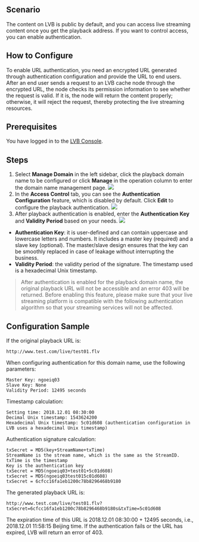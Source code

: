 ## Scenario
The content on LVB is public by default, and you can access live streaming content once you get the playback address. If you want to control access, you can enable authentication.


## How to Configure
To enable URL authentication, you need an encrypted URL generated through authentication configuration and provide the URL to end users. After an end user sends a request to an LVB cache node through the encrypted URL, the node checks its permission information to see whether the request is valid. If it is, the node will return the content properly; otherwise, it will reject the request, thereby protecting the live streaming resources.


## Prerequisites
You have logged in to the [LVB Console](https://console.cloud.tencent.com/live).

## Steps
1. Select **Manage Domain** in the left sidebar, click the playback domain name to be configured or click **Manage** in the operation column to enter the domain name management page.
![](https://main.qcloudimg.com/raw/53cc67e72f3f9a2e180dcc3f2b5866a9.png)
2. In the **Access Control** tab, you can see the **Authentication Configuration** feature, which is disabled by default. Click **Edit** to configure the playback authentication.
![](https://main.qcloudimg.com/raw/28d4ceb1de74af24c3fdca8f7884c6c1.png)
3. After playback authentication is enabled, enter the **Authentication Key** and **Validity Period** based on your needs.
![](https://main.qcloudimg.com/raw/65521c61a9f37172d4e67827e71a16f1.png)
 - **Authentication Key**: it is user-defined and can contain uppercase and lowercase letters and numbers. It includes a master key (required) and a slave key (optional). The master/slave design ensures that the key can be smoothly replaced in case of leakage without interrupting the business.
 - **Validity Period**: the validity period of the signature. The timestamp used is a hexadecimal Unix timestamp.

>After authentication is enabled for the playback domain name, the original playback URL will not be accessible and an error 403 will be returned. Before enabling this feature, please make sure that your live streaming platform is compatible with the following authentication algorithm so that your streaming services will not be affected.

## Configuration Sample
If the original playback URL is:
```
http://www.test.com/live/test01.flv
```

When configuring authentication for this domain name, use the following parameters:
```
Master Key: ngoeiq03
Slave Key: None
Validity Period: 12495 seconds
```

Timestamp calculation:
```
Setting time: 2018.12.01 08:30:00
Decimal Unix timestamp: 1543624200
Hexadecimal Unix timestamp: 5c01d608 (authentication configuration in LVB uses a hexadecimal Unix timestamp)
```

Authentication signature calculation:
```
txSecret = MD5(key+StreamName+txTime) 
StreamName is the stream name, which is the same as the StreamID.
txTime is the timestamp
Key is the authentication key
txSecret = MD5(ngoeiq03+test01+5c01d608)
txSecret = MD5(ngoeiq03test015c01d608)
txSecret = 6cfcc16fa1eb1200c78b8296468b9180

```

The generated playback URL is:
```
http://www.test.com/live/test01.flv?txSecret=6cfcc16fa1eb1200c78b8296468b9180s&txTime=5c01d608
```
The expiration time of this URL is 2018.12.01 08:30:00 + 12495 seconds, i.e., 2018.12.01 11:58:15 Beijing time.
If the authentication fails or the URL has expired, LVB will return an error of 403.
